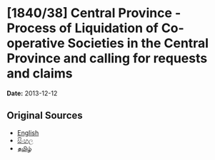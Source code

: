 # [1840/38] Central Province - Process of Liquidation of Co-operative Societies in the Central Province and calling for requests and claims

**Date:** 2013-12-12

## Original Sources

- [English](https://documents.gov.lk/view/extra-gazettes/2013/12/1840-38_E.pdf)
- [සිංහල](https://documents.gov.lk/view/extra-gazettes/2013/12/1840-38_S.pdf)
- [தமிழ்](https://documents.gov.lk/view/extra-gazettes/2013/12/1840-38_T.pdf)

